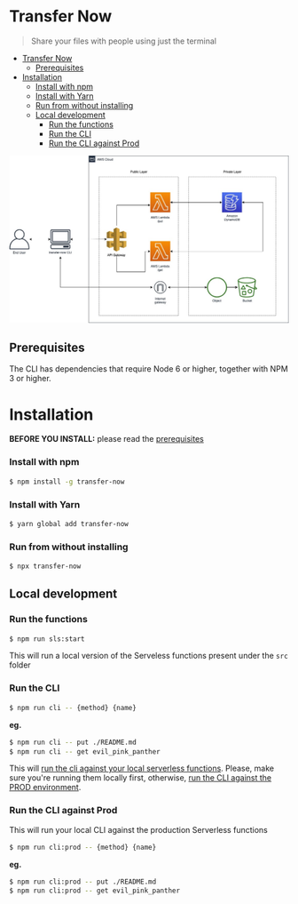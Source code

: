 # Transfer Now

> Share your files with people using just the terminal

- [Transfer Now](#transfer-now)
  - [Prerequisites](#prerequisites)
- [Installation](#installation)
    - [Install with npm](#install-with-npm)
    - [Install with Yarn](#install-with-yarn)
    - [Run from without installing](#run-from-without-installing)
  - [Local development](#local-development)
    - [Run the functions](#run-the-functions)
    - [Run the CLI](#run-the-cli)
    - [Run the CLI against Prod](#run-the-cli-against-prod)

![](architecture.jpg)

## Prerequisites

The CLI has dependencies that require Node 6 or higher, together with NPM 3 or higher.

# Installation

**BEFORE YOU INSTALL:** please read the [prerequisites](#prerequisites)

### Install with npm

```sh
$ npm install -g transfer-now
```

### Install with Yarn

```sh
$ yarn global add transfer-now
```

### Run from without installing

```sh
$ npx transfer-now
```

## Local development

### Run the functions

```sh
$ npm run sls:start
```

This will run a local version of the Serveless functions present under the `src` folder

### Run the CLI

```sh
$ npm run cli -- {method} {name}
```

**eg.**

```sh
$ npm run cli -- put ./README.md
$ npm run cli -- get evil_pink_panther
```

This will [run the cli against your local serverless functions](#run-the-functions).
Please, make sure you're running them locally first, otherwise, [run the CLI against the PROD environment](#run-the-cli-against-prod).

### Run the CLI against Prod

This will run your local CLI against the production Serverless functions

```sh
$ npm run cli:prod -- {method} {name}
```

**eg.**

```sh
$ npm run cli:prod -- put ./README.md
$ npm run cli:prod -- get evil_pink_panther
```
